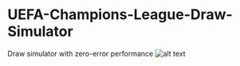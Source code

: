 # UEFA-Champions-League-Draw-Simulator
Draw simulator with zero-error performance
![alt text](UEFA-Champions-League-Draw-Simulator/DrawSimulator/Screenshot.png)
